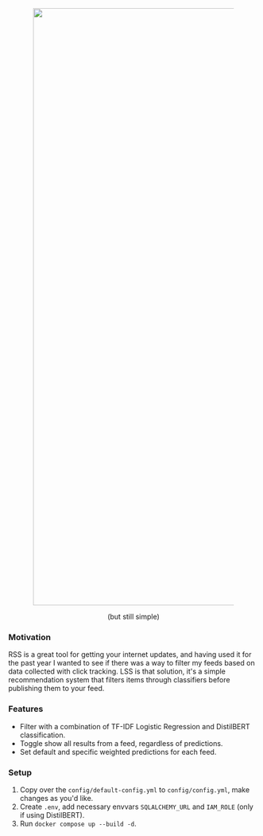 <div align="center">
  <img src="https://sltptr.github.io/static/images/LSSLogo.png?" 
    alt="LSS Logo" style="max-width: 80%; width: 1200px; height: auto;">
</div>

<p align="center">(but still simple)</p>

### Motivation

RSS is a great tool for getting your internet updates, and having used it for
the past year I wanted to see if there was a way to filter my feeds based on
data collected with click tracking. LSS is that solution, it's a simple
recommendation system that filters items through classifiers before publishing
them to your feed.

### Features

- Filter with a combination of TF-IDF Logistic Regression and DistilBERT
  classification.
- Toggle show all results from a feed, regardless of predictions.
- Set default and specific weighted predictions for each feed.

### Setup

1. Copy over the `config/default-config.yml` to `config/config.yml`, make
   changes as you'd like.
2. Create `.env`, add necessary envvars `SQLALCHEMY_URL` and `IAM_ROLE` (only if
   using DistilBERT).
3. Run `docker compose up --build -d`.
